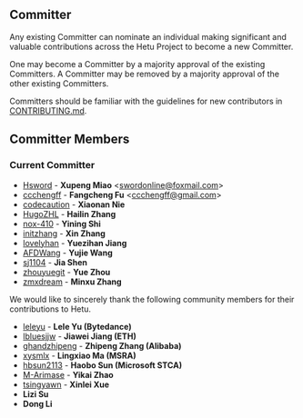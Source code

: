 ## Committer

Any existing Committer can nominate an individual making significant and valuable contributions across the Hetu Project to become a new Committer. 

One may become a Committer by a majority approval of the existing Committers. A Committer may be removed by a majority approval of the other existing Committers.

Committers should be familiar with the guidelines for new contributors in [CONTRIBUTING.md](CONTRIBUTING.md).

## Committer Members
### Current Committer
- [Hsword](https://github.com/Hsword) - **Xupeng Miao** <[swordonline@foxmail.com](swordonline@foxmail.com)>
- [ccchengff](https://github.com/ccchengff) - **Fangcheng Fu** <[ccchengff@gmail.com](ccchengff@gmail.com)>
- [codecaution](https://github.com/codecaution) - **Xiaonan Nie**
- [HugoZHL](https://github.com/HugoZHL) - **Hailin Zhang**
- [nox-410](https://github.com/nox-410) - **Yining Shi**
- [initzhang](https://github.com/initzhang) - **Xin Zhang**
- [lovelyhan](https://github.com/lovelyhan) - **Yuezihan Jiang**
- [AFDWang](https://github.com/AFDWang) - **Yujie Wang**
- [sj1104](https://github.com/sj1104) - **Jia Shen**
- [zhouyuegit](https://github.com/zhouyuegit) - **Yue Zhou**
- [zmxdream](https://github.com/zmxdream) - **Minxu Zhang**

We would like to sincerely thank the following community members for their contributions to Hetu.

- [leleyu](https://github.com/leleyu) - **Lele Yu (Bytedance)**
- [lbluesjjw](https://github.com/bluesjjw) - **Jiawei Jiang (ETH)**
- [ghandzhipeng](https://github.com/ghandzhipeng) - **Zhipeng Zhang (Alibaba)**
- [xysmlx](https://github.com/xysmlx) - **Lingxiao Ma (MSRA)**
- [hbsun2113](https://github.com/hbsun2113) - **Haobo Sun (Microsoft STCA)**
- [M-Arimase](https://github.com/M-Arimase) - **Yikai Zhao**
- [tsingyawn](https://github.com/tsingyawn) - **Xinlei Xue**
- **Lizi Su**
- **Dong Li**